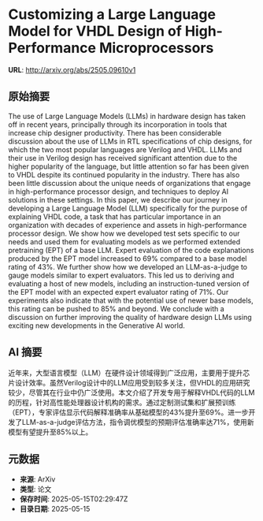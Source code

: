 # Customizing a Large Language Model for VHDL Design of High-Performance Microprocessors

**URL**: http://arxiv.org/abs/2505.09610v1

## 原始摘要

The use of Large Language Models (LLMs) in hardware design has taken off in
recent years, principally through its incorporation in tools that increase chip
designer productivity. There has been considerable discussion about the use of
LLMs in RTL specifications of chip designs, for which the two most popular
languages are Verilog and VHDL. LLMs and their use in Verilog design has
received significant attention due to the higher popularity of the language,
but little attention so far has been given to VHDL despite its continued
popularity in the industry. There has also been little discussion about the
unique needs of organizations that engage in high-performance processor design,
and techniques to deploy AI solutions in these settings. In this paper, we
describe our journey in developing a Large Language Model (LLM) specifically
for the purpose of explaining VHDL code, a task that has particular importance
in an organization with decades of experience and assets in high-performance
processor design. We show how we developed test sets specific to our needs and
used them for evaluating models as we performed extended pretraining (EPT) of a
base LLM. Expert evaluation of the code explanations produced by the EPT model
increased to 69% compared to a base model rating of 43%. We further show how we
developed an LLM-as-a-judge to gauge models similar to expert evaluators. This
led us to deriving and evaluating a host of new models, including an
instruction-tuned version of the EPT model with an expected expert evaluator
rating of 71%. Our experiments also indicate that with the potential use of
newer base models, this rating can be pushed to 85% and beyond. We conclude
with a discussion on further improving the quality of hardware design LLMs
using exciting new developments in the Generative AI world.


## AI 摘要

近年来，大型语言模型（LLM）在硬件设计领域得到广泛应用，主要用于提升芯片设计效率。虽然Verilog设计中的LLM应用受到较多关注，但VHDL的应用研究较少，尽管其在行业中仍广泛使用。本文介绍了开发专用于解释VHDL代码的LLM的历程，针对高性能处理器设计机构的需求。通过定制测试集和扩展预训练（EPT），专家评估显示代码解释准确率从基础模型的43%提升至69%。进一步开发了LLM-as-a-judge评估方法，指令调优模型的预期评估准确率达71%，使用新模型有望提升至85%以上。

## 元数据

- **来源**: ArXiv
- **类型**: 论文
- **保存时间**: 2025-05-15T02:29:47Z
- **目录日期**: 2025-05-15
